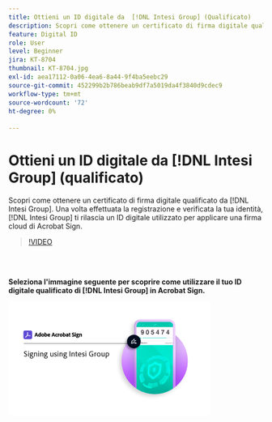 ```yaml
---
title: Ottieni un ID digitale da  [!DNL Intesi Group] (Qualificato)
description: Scopri come ottenere un certificato di firma digitale qualificata da  [!DNL Intesi Group]
feature: Digital ID
role: User
level: Beginner
jira: KT-8704
thumbnail: KT-8704.jpg
exl-id: aea17112-0a06-4ea6-8a44-9f4ba5eebc29
source-git-commit: 452299b2b786beab9df7a5019da4f3840d9cdec9
workflow-type: tm+mt
source-wordcount: '72'
ht-degree: 0%

---
```


# Ottieni un ID digitale da [!DNL Intesi Group] (qualificato)

Scopri come ottenere un certificato di firma digitale qualificato da [!DNL Intesi Group]. Una volta effettuata la registrazione e verificata la tua identità, [!DNL Intesi Group] ti rilascia un ID digitale utilizzato per applicare una firma cloud di Acrobat Sign.

>[!VIDEO](https://video.tv.adobe.com/v/3449036?quality=12&learn=on&hidetitle=true&captions=ita)

<br> 

**Seleziona l&#39;immagine seguente per scoprire come utilizzare il tuo ID digitale qualificato di [!DNL Intesi Group] in Acrobat Sign.**

[![immagine](assets/IntesiSign_400.png)](intesi-sign.md)

